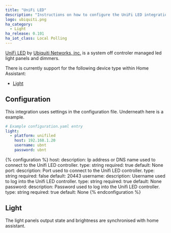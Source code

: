 ```yaml
---
title: "UniFi LED"
description: "Instructions on how to configure the UniFi LED integration with UniFi LED Controller by Ubiquiti."
logo: ubiquiti.png
ha_category:
  - Light
ha_release: 0.101
ha_iot_class: Local Polling
---
```


[UniFi LED](https://unifi-led.ui.com/) by [Ubiquiti Networks, inc.](https://www.ubnt.com/) is a system off controler managed led light panels and dimmers.

There is currently support for the following device type within Home Assistant:

- [Light](#light)

## Configuration

This integration uses settings in the configuration file. Underneath here is a example.

```yaml
# Example configuration.yaml entry
light:
  - platform: unifiled
    host: 192.168.1.20
    username: ubnt
    password: ubnt
```

{% configuration %}
host:
  description: Ip address or DNS name used to connect to the Unifi LED controller.
  type: string
  required: true
  default: None
port:
  description: Port used to connect to the Unifi LED controller.
  type: string
  required: false
  default: 20443
username:
  description: Username used to log into the Unifi LED controller.
  type: string
  required: true
  default: None
password:
  description: Password used to log into the Unifi LED controller.
  type: string
  required: true
  default: None
{% endconfiguration %}

## Light

The light panels output state and brightness are synchronised with home assistant.
